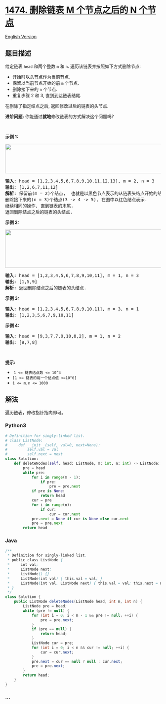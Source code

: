 # [1474. 删除链表 M 个节点之后的 N 个节点](https://leetcode-cn.com/problems/delete-n-nodes-after-m-nodes-of-a-linked-list)

[English Version](https://github.com/yanglr/leetcode-ac/blob/master/assets/1400-1499/1474.Delete%20N%20Nodes%20After%20M%20Nodes%20of%20a%20Linked%20List/README_EN.md)

## 题目描述

<!-- 这里写题目描述 -->

<p>给定链表 <code>head</code> 和两个整数 <code>m</code> 和 <code>n</code>. 遍历该链表并按照如下方式删除节点:</p>

<ul>
	<li>开始时以头节点作为当前节点.</li>
	<li>保留以当前节点开始的前 <code>m</code> 个节点.</li>
	<li>删除接下来的 <code>n</code> 个节点.</li>
	<li>重复步骤 2 和 3, 直到到达链表结尾.</li>
</ul>

<p>在删除了指定结点之后, 返回修改过后的链表的头节点.</p>

<p><strong>进阶问题:</strong> 你能通过<strong>就地</strong>修改链表的方式解决这个问题吗?</p>

<p> </p>

<p><strong>示例 1:</strong></p>

<p><strong><img alt="" src="https://cdn.jsdelivr.net/gh/yanglr/leetcode-ac@master/assets/1400-1499/1474.Delete%20N%20Nodes%20After%20M%20Nodes%20of%20a%20Linked%20List/images/sample_1_1848.png" style="height: 95px; width: 620px;" /></strong></p>

<pre>
<strong>输入:</strong> head = [1,2,3,4,5,6,7,8,9,10,11,12,13], m = 2, n = 3
<strong>输出:</strong> [1,2,6,7,11,12]
<strong>解析: </strong>保留前(m = 2)个结点,  也就是以黑色节点表示的从链表头结点开始的结点(1 ->2).
删除接下来的(n = 3)个结点(3 -> 4 -> 5), 在图中以红色结点表示.
继续相同的操作, 直到链表的末尾.
返回删除结点之后的链表的头结点.</pre>

<p><strong>示例 2:</strong></p>

<p><strong><img alt="" src="https://cdn.jsdelivr.net/gh/yanglr/leetcode-ac@master/assets/1400-1499/1474.Delete%20N%20Nodes%20After%20M%20Nodes%20of%20a%20Linked%20List/images/sample_2_1848.png" style="height: 123px; width: 620px;" /></strong></p>

<pre>
<strong>输入:</strong> head = [1,2,3,4,5,6,7,8,9,10,11], m = 1, n = 3
<strong>输出:</strong> [1,5,9]
<strong>解析:</strong> 返回删除结点之后的链表的头结点.</pre>

<p><strong>示例 3:</strong></p>

<pre>
<strong>输入:</strong> head = [1,2,3,4,5,6,7,8,9,10,11], m = 3, n = 1
<strong>输出:</strong> [1,2,3,5,6,7,9,10,11]
</pre>

<p><strong>示例 4:</strong></p>

<pre>
<strong>输入:</strong> head = [9,3,7,7,9,10,8,2], m = 1, n = 2
<strong>输出:</strong> [9,7,8]
</pre>

<p> </p>

<p><strong>提示:</strong></p>

<ul>
	<li> <code>1 <= 链表结点数 <= 10^4</code></li>
	<li><code>[1 <= 链表的每一个结点值 <=10^6]</code></li>
	<li><code>1 <= m,n <= 1000</code></li>
</ul>

## 解法

<!-- 这里可写通用的实现逻辑 -->

遍历链表，修改指针指向即可。

<!-- tabs:start -->

### **Python3**

<!-- 这里可写当前语言的特殊实现逻辑 -->

```python
# Definition for singly-linked list.
# class ListNode:
#     def __init__(self, val=0, next=None):
#         self.val = val
#         self.next = next
class Solution:
    def deleteNodes(self, head: ListNode, m: int, n: int) -> ListNode:
        pre = head
        while pre:
            for i in range(m - 1):
                if pre:
                    pre = pre.next
            if pre is None:
                return head
            cur = pre
            for i in range(n):
                if cur:
                    cur = cur.next
            pre.next = None if cur is None else cur.next
            pre = pre.next
        return head
```

### **Java**

<!-- 这里可写当前语言的特殊实现逻辑 -->

```java
/**
 * Definition for singly-linked list.
 * public class ListNode {
 *     int val;
 *     ListNode next;
 *     ListNode() {}
 *     ListNode(int val) { this.val = val; }
 *     ListNode(int val, ListNode next) { this.val = val; this.next = next; }
 * }
 */
class Solution {
    public ListNode deleteNodes(ListNode head, int m, int n) {
        ListNode pre = head;
        while (pre != null) {
            for (int i = 0; i < m - 1 && pre != null; ++i) {
                pre = pre.next;
            }
            if (pre == null) {
                return head;
            }
            ListNode cur = pre;
            for (int i = 0; i < n && cur != null; ++i) {
                cur = cur.next;
            }
            pre.next = cur == null ? null : cur.next;
            pre = pre.next;
        }
        return head;
    }
}
```

### **...**

```

```

<!-- tabs:end -->
